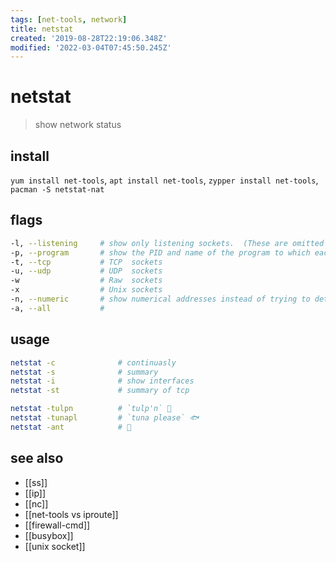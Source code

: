 ```yaml
---
tags: [net-tools, network]
title: netstat
created: '2019-08-28T22:19:06.348Z'
modified: '2022-03-04T07:45:50.245Z'
---
```


# netstat

> show network status

## install

`yum install net-tools`, `apt install net-tools`, `zypper install net-tools`, `pacman -S netstat-nat`

## flags

```sh
-l, --listening     # show only listening sockets.  (These are omitted by default.)
-p, --program       # show the PID and name of the program to which each socket belongs
-t, --tcp           # TCP  sockets
-u, --udp           # UDP  sockets
-w                  # Raw  sockets
-x                  # Unix sockets
-n, --numeric       # show numerical addresses instead of trying to determine symbolic host, port or user names
-a, --all           # 
```

## usage

```sh
netstat -c              # continuasly
netstat -s              # summary
netstat -i              # show interfaces
netstat -st             # summary of tcp

netstat -tulpn          # `tulp'n` 🌷
netstat -tunapl         # `tuna please` 🐟
netstat -ant            # 🐜
```

## see also

- [[ss]]
- [[ip]]
- [[nc]]
- [[net-tools vs iproute]]
- [[firewall-cmd]]
- [[busybox]]
- [[unix socket]]
